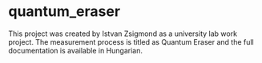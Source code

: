 # quantum_eraser
This project was created by Istvan Zsigmond as a university lab work project. The measurement process is titled as Quantum Eraser and the full documentation is available in Hungarian. 
